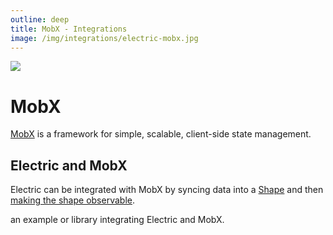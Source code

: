 ```yaml
---
outline: deep
title: MobX - Integrations
image: /img/integrations/electric-mobx.jpg
---
```


<script setup>
  import HelpWanted from '/src/components/HelpWanted.vue'
</script>

<img src="/img/integrations/mobx.svg" class="product-icon" />

# MobX

[MobX](https://mobx.js.org) is a framework for simple, scalable, client-side state management.

## Electric and MobX

Electric can be integrated with MobX by syncing data into a [Shape](/docs/api/clients/typescript#shape) and then [making the shape observable](https://mobx.js.org/observable-state.html).

<HelpWanted issue="1477">
  an example or library integrating Electric and MobX.
</HelpWanted>